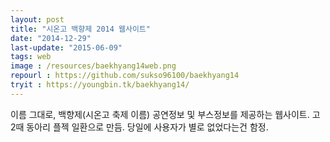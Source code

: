 ```yaml
---
layout: post
title: "시온고 백향제 2014 웹사이트"
date: "2014-12-29"
last-update: "2015-06-09"
tags: web
image : /resources/baekhyang14web.png
repourl : https://github.com/sukso96100/baekhyang14
tryit : https://youngbin.tk/baekhyang14/
---
```


이름 그대로, 백향제(시온고 축제 이름) 공연정보 및 부스정보를 제공하는 웹사이트.
고2때 동아리 플젝 일환으로 만듬. 당일에 사용자가 별로 없었다는건 함정.
